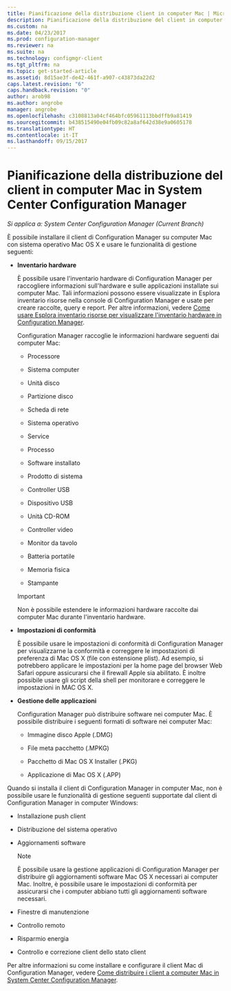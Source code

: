 ```yaml
---
title: Pianificazione della distribuzione client in computer Mac | Microsoft Docs
description: Pianificazione della distribuzione del client in computer Mac in System Center Configuration Manager.
ms.custom: na
ms.date: 04/23/2017
ms.prod: configuration-manager
ms.reviewer: na
ms.suite: na
ms.technology: configmgr-client
ms.tgt_pltfrm: na
ms.topic: get-started-article
ms.assetid: 8d15ae3f-de42-461f-a907-c43873da22d2
caps.latest.revision: "6"
caps.handback.revision: "0"
author: arob98
ms.author: angrobe
manager: angrobe
ms.openlocfilehash: c3108813a04cf464bfc05961113bbdffb9a81419
ms.sourcegitcommit: b438515490e04fb09c82a8af642d38e9a0605178
ms.translationtype: HT
ms.contentlocale: it-IT
ms.lasthandoff: 09/15/2017
---
```

# <a name="planning-for-client-deployment-to-mac-computers-in-system-center-configuration-manager"></a>Pianificazione della distribuzione del client in computer Mac in System Center Configuration Manager

*Si applica a: System Center Configuration Manager (Current Branch)*

È possibile installare il client di Configuration Manager su computer Mac con sistema operativo Mac OS X e usare le funzionalità di gestione seguenti:  

-   **Inventario hardware**  

     È possibile usare l'inventario hardware di Configuration Manager per raccogliere informazioni sull'hardware e sulle applicazioni installate sui computer Mac. Tali informazioni possono essere visualizzate in Esplora inventario risorse nella console di Configuration Manager e usate per creare raccolte, query e report. Per altre informazioni, vedere [Come usare Esplora inventario risorse per visualizzare l'inventario hardware in Configuration Manager](../../../../core/clients/manage/inventory/use-resource-explorer-to-view-hardware-inventory.md).  

     Configuration Manager raccoglie le informazioni hardware seguenti dai computer Mac:  

    -   Processore  

    -   Sistema computer  

    -   Unità disco  

    -   Partizione disco  

    -   Scheda di rete  

    -   Sistema operativo  

    -   Service  

    -   Processo  

    -   Software installato  

    -   Prodotto di sistema  

    -   Controller USB  

    -   Dispositivo USB  

    -   Unità CD-ROM  

    -   Controller video  

    -   Monitor da tavolo  

    -   Batteria portatile  

    -   Memoria fisica  

    -   Stampante  

    > [!IMPORTANT]  
    >  Non è possibile estendere le informazioni hardware raccolte dai computer Mac durante l'inventario hardware.  

-   **Impostazioni di conformità**  

     È possibile usare le impostazioni di conformità di Configuration Manager per visualizzarne la conformità e correggere le impostazioni di preferenza di Mac OS X (file con estensione plist). Ad esempio, si potrebbero applicare le impostazioni per la home page del browser Web Safari oppure assicurarsi che il firewall Apple sia abilitato. È inoltre possibile usare gli script della shell per monitorare e correggere le impostazioni in MAC OS X.  

-   **Gestione delle applicazioni**  

     Configuration Manager può distribuire software nei computer Mac. È possibile distribuire i seguenti formati di software nei computer Mac:  

    -   Immagine disco Apple (.DMG)  

    -   File meta pacchetto (.MPKG)  

    -   Pacchetto di Mac OS X Installer (.PKG)  

    -   Applicazione di Mac OS X (.APP)  

 Quando si installa il client di Configuration Manager in computer Mac, non è possibile usare le funzionalità di gestione seguenti supportate dal client di Configuration Manager in computer Windows:  

-   Installazione push client  

-   Distribuzione del sistema operativo  

-   Aggiornamenti software  

    > [!NOTE]  
    >  È possibile usare la gestione applicazioni di Configuration Manager per distribuire gli aggiornamenti software Mac OS X necessari ai computer Mac. Inoltre, è possibile usare le impostazioni di conformità per assicurarsi che i computer abbiano tutti gli aggiornamenti software necessari.  

-   Finestre di manutenzione  

-   Controllo remoto  

-   Risparmio energia  

-   Controllo e correzione client dello stato client  

 Per altre informazioni su come installare e configurare il client Mac di Configuration Manager, vedere [Come distribuire i client a computer Mac in System Center Configuration Manager](../../../../core/clients/deploy/deploy-clients-to-macs.md).
